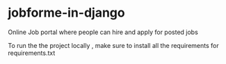 # jobforme-in-django

Online Job portal where people can hire and apply for posted jobs

To run the the project locally , make sure to install all the requirements for requirements.txt